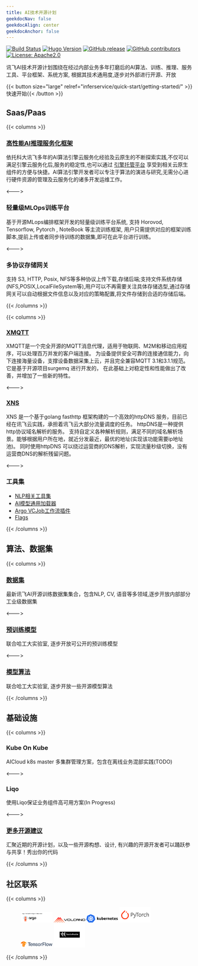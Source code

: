 ```yaml
---
title: AI技术开源计划
geekdocNav: false
geekdocAlign: center
geekdocAnchor: false
---
```



<!-- markdownlint-capture -->
<!-- markdownlint-disable MD033 -->

<span class="badge-placeholder">[![Build Status](https://img.shields.io/drone/build/thegeeklab/hugo-geekdoc?logo=drone&server=https%3A%2F%2Fdrone.thegeeklab.de)](https://drone.thegeeklab.de/thegeeklab/hugo-geekdoc)</span>
<span class="badge-placeholder">[![Hugo Version](https://img.shields.io/badge/hugo-0.83-blue.svg)](https://gohugo.io)</span>
<span class="badge-placeholder">[![GitHub release](https://img.shields.io/github/v/release/xfyun/AthenaServing)](https://github.com/xfyun/AthenaServing/releases/latest)</span>
<span class="badge-placeholder">[![GitHub contributors](https://img.shields.io/github/contributors/xfyun/AthenaServing)](https://github.com/xfyun/AthenaServing/graphs/contributors)</span>
<span class="badge-placeholder">[![License: Apache2.0](https://img.shields.io/github/license/xfyun/AthenaServing)](https://github.com/xfyun/AthenaServing/blob/master/LICENSE)</span>

<!-- markdownlint-restore -->

讯飞AI技术开源计划围绕在经过内部业务多年打磨后的AI算法、训练、推理、服务工具、平台框架、系统方案, 根据其技术通用度,逐步对外部进行开源、开放

{{< button size="large" relref="inferservice/quick-start/getting-started/" >}}快速开始{{< /button >}}


## Saas/Paas
{{< columns >}}
### [高性能AI推理服务化框架](https://iflytek.github.io/athena_website)

依托科大讯飞多年的AI算法引擎云服务化经验及云原生的不断探索实践,不仅可以满足引擎云服务化后,服务的稳定性,也可以通过 [引擎托管平台]() 享受到相关云原生组件的方便与快捷。AI算法引擎开发者可以专注于算法的演进与研究,无需分心进行硬件资源的管理及云服务化的诸多开发运维工作。

<--->

### 轻量级MLOps训练平台

基于开源MLops编排框架开发的轻量级训练平台系统, 支持 Horovod, Tensorflow, Pytorch , NoteBook 等主流训练框架, 用户只需提供对应的框架训练脚本,提前上传或者同步待训练的数据集,即可在此平台进行训练。

<--->

### 多协议存储网关

支持 S3, HTTP, Posix, NFS等多种协议上传下载,存储后端;支持文件系统存储(NFS,POSIX,LocalFileSystem等),用户可以不再需要关注具体存储选型,通过存储网关可以自动根据文件信息以及对应的策略配置,将文件存储到合适的存储后端。

{{< /columns >}}

{{< columns >}}

### [XMQTT](https://github.com/xfyun/xmqtt)

XMQTT是一个完全开源的MQTT消息代理，适用于物联网、M2M和移动应用程序，可以处理百万并发的客户端连接。 为设备提供安全可靠的连接通信能力，向下连接海量设备，支撑设备数据采集上云，并且完全兼容MQTT 3.1和3.1.1规范。 它是基于开源项目surgemq 进行开发的， 在此基础上对稳定性和性能做出了改善，并增加了一些新的特性。

<--->

### [XNS](https://github.com/xfyun/xns)
XNS 是一个基于golang fasthttp 框架构建的一个高效的httpDNS 服务，目前已经在讯飞云实践，承担着讯飞云大部分流量调度的任务。 httpDNS是一种提供http协议域名解析的服务。 支持自定义各种解析规则，满足不同的域名解析场景。能够根据用户所在地，就近分发最近，最优的地址(实现该功能需要ip地址池)。 同时使用httpDNS 可以绕过运营商的DNS解析，实现流量秒级切换，没有运营商DNS的解析残留问题。

<--->

### 工具集

* [NLP相关工具集](https://ymcui.com/resources.html)
* [AI模型通用加载器](https://github.com/xfyun/aiges)
* [Argo VCJob工作流插件](https://github.com/xfyun/argo-volcano-executor-plugin)
* [Flags](https://github.com/xfyun/flags)


{{< /columns >}}



## 算法、数据集
{{< columns >}}

### [数据集](https://github.com/xfyun/datasets/tree/master)

最新讯飞AI开源训练数据集集合，包含NLP, CV, 语音等多领域,逐步开放内部部分工业级数据集

<--->

### [预训练模型](https://ymcui.com/resources.html)


联合哈工大实验室, 逐步开放可公开的预训练模型

<--->

### [模型算法](https://ymcui.com/resources.html)

联合哈工大实验室, 逐步开放一些开源模型算法

{{< /columns >}}


## 基础设施
{{< columns >}}

### Kube On Kube

AICloud k8s master 多集群管理方案，包含在离线业务混部实践(TODO)

<--->

### Liqo

使用Liqo保证业务组件高可用方案(In Progress)

<--->

### [更多开源建议](https://iflytek.github.io/contribute/proposal/)

汇聚近期的开源计划，以及一些开源构想、设计, 有兴趣的开源开发者可以踊跃参与共享！秀出你的代码


{{< /columns >}}

## 社区联系

{{< columns >}}

<!-- markdownlint-capture -->
<!-- markdownlint-disable MD033 -->

<figure class="third">
    <img src="/imgs/argo.png" width="20%">
    <img src="/imgs/volcano.png" width="20%">
    <img src="/imgs/k8s.png" width="20%">
    <img src="/imgs/pytorch.png" width="20%">
    <img src="/imgs/tf.png" width="20%">
    <img src="/imgs/paddle.png" width="20%"  >

</figure>
<!-- markdownlint-restore -->

{{< /columns >}}
